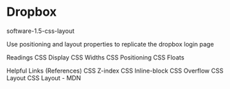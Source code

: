 # Dropbox

software-1.5-css-layout

Use positioning and layout properties to replicate the dropbox login page

Readings
CSS Display
CSS Widths
CSS Positioning
CSS Floats

Helpful Links (References)
CSS Z-index
CSS Inline-block
CSS Overflow
CSS Layout
CSS Layout - MDN


